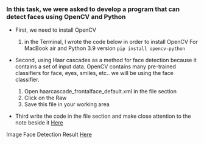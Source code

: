 ### In this task, we were asked to develop a program that can detect faces using OpenCV and Python 

- First, we need to install OpenCV
    1.  in the Terminal, I wrote the code below in order to install OpenCV For MacBook air and Python 3.9 version 
   `pip install opencv-python`

- Second, using Haar cascades as a method for face detection because it contains a set of input data. OpenCV contains many pre-trained classifiers for face, eyes, smiles, etc.. we will be using the face classifier.
    1.  Open haarcascade_frontalface_default.xml in the file section
    2. Click on the Raw
    3. Save this file in your working area
- Third write the code in the file section and make close attention to the note beside it [Here ]()

Image Face Detection Result [Here ]()

